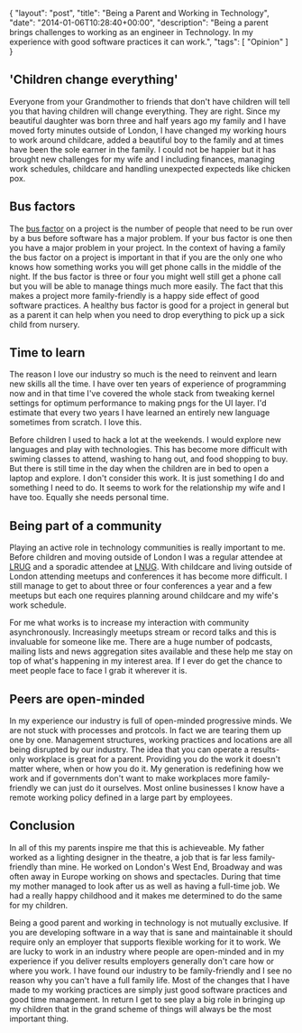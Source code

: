 {
  "layout": "post",
  "title": "Being a Parent and Working in Technology",
  "date": "2014-01-06T10:28:40+00:00",
  "description": "Being a parent brings challenges to working as an engineer in Technology. In my experience with good software practices it can work.",
  "tags": [
    "Opinion"
  ]
}

## 'Children change everything'

Everyone from your Grandmother to friends that don't have children will tell you that having children will change everything. They are right. Since my beautiful daughter was born three and half years ago my family and I have moved forty minutes outside of London, I have changed my working hours to work around childcare, added a beautiful boy to the family and at times have been the sole earner in the family. I could not be happier but it has brought new challenges for my wife and I including finances, managing work schedules, childcare and handling unexpected expecteds like chicken pox. 

## Bus factors

The [bus factor][1] on a project is the number of people that need to be run over by a bus before software has a major problem. If your bus factor is one then you have a major problem in your project. In the context of having a family the bus factor on a project is important in that if you are the only one who knows how something works you will get phone calls in the middle of the night. If the bus factor is three or four you might well still get a phone call but you will be able to manage things much more easily. The fact that this makes a project more family-friendly is a happy side effect of good software practices. A healthy bus factor is good for a project in general but as a parent it can help when you need to drop everything to pick up a sick child from nursery. 

## Time to learn

The reason I love our industry so much is the need to reinvent and learn new skills all the time. I have over ten years of experience of programming now and in that time I've covered the whole stack from tweaking kernel settings for optimum performance to making pngs for the UI layer. I'd estimate that every two years I have learned an entirely new language sometimes from scratch. I love this. 

Before children I used to hack a lot at the weekends. I would explore new languages and play with technologies. This has become more difficult with swiming classes to attend, washing to hang out, and food shopping to buy. But there is still time in the day when the children are in bed to open a laptop and explore. I don't consider this work. It is just something I do and something I need to do. It seems to work for the relationship my wife and I have too. Equally she needs personal time. 

## Being part of a community

Playing an active role in technology communities is really important to me. Before children and moving outside of London I was a regular attendee at [LRUG][2] and a sporadic attendee at [LNUG][3]. With childcare and living outside of London attending meetups and conferences it has become more difficult. I still manage to get to about three or four conferences a year and a few meetups but each one requires planning around childcare and my wife's work schedule. 

For me what works is to increase my interaction with community asynchronously. Increasingly meetups stream or record talks and this is invaluable for someone like me. There are a huge number of podcasts, mailing lists and news aggregation sites available and these help me stay on top of what's happening in my interest area. If I ever do get the chance to meet people face to face I grab it wherever it is. 

## Peers are open-minded

In my experience our industry is full of open-minded progressive minds. We are not stuck with processes and protcols. In fact we are tearing them up one by one. Management structures, working practices and locations are all being disrupted by our industry. The idea that you can operate a results-only workplace is great for a parent. Providing you do the work it doesn't matter where, when or how you do it. My generation is redefining how we work and if governments don't want to make workplaces more family-friendly we can just do it ourselves. Most online businesses I know have a remote working policy defined in a large part by employees.

## Conclusion

In all of this my parents inspire me that this is achieveable. My father worked as a lighting designer in the theatre, a job that is far less family-friendly than mine. He worked on London's West End, Broadway and was often away in Europe working on shows and spectacles. During that time my mother managed to look after us as well as having a full-time job. We had a really happy childhood and it makes me determined to do the same for my children. 

Being a good parent and working in technology is not mutually exclusive. If you are developing software in a way that is sane and maintainable it should require only an employer that supports flexible working for it to work. We are lucky to work in an industry where people are open-minded and in my experience if you deliver results employers generally don't care how or where you work. I have found our industry to be family-friendly and I see no reason why you can't have a full family life. Most of the changes that I have made to my working practices are simply just good software practices and good time management. In return I get to see play a big role in bringing up my children that in the grand scheme of things will always be the most important thing. 

[1]: https://en.wikipedia.org/wiki/Bus_factor
[2]: http://lrug.org/
[3]: http://lnug.org/

